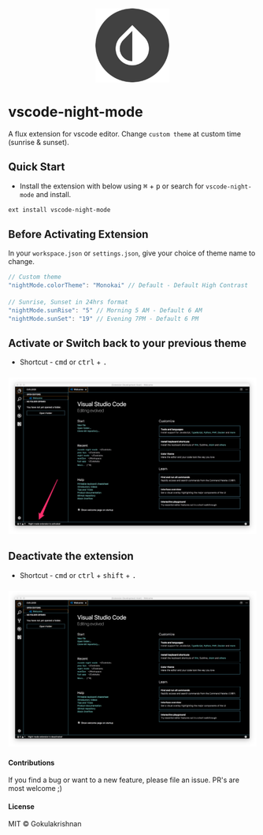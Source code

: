 ### <p align="center"><img width="150px" height="150px" src="https://raw.githubusercontent.com/gokulkrishh/vscode-night-mode/master/images/vscode-night-mode.png"></p>

# vscode-night-mode

A flux extension for vscode editor. Change `custom theme` at custom time (sunrise & sunset).

## Quick Start

- Install the extension with below using <kbd>⌘</kbd> + <kbd>p</kbd> or search for `vscode-night-mode` and install.

```bash
ext install vscode-night-mode
```

## Before Activating Extension

In your `workspace.json` or `settings.json`, give your choice of theme name to change.

```js
// Custom theme
"nightMode.colorTheme": "Monokai" // Default - Default High Contrast

// Sunrise, Sunset in 24hrs format
"nightMode.sunRise": "5" // Morning 5 AM - Default 6 AM 
"nightMode.sunSet": "19" // Evening 7PM - Default 6 PM
```

## Activate or Switch back to your previous theme

- Shortcut - <kbd>cmd</kbd> or <kbd>ctrl</kbd> + <kbd>.</kbd>

### <p align="center"><img src="https://raw.githubusercontent.com/gokulkrishh/vscode-night-mode/master/images/vscode-activated.png"></p>

## Deactivate the extension

- Shortcut - <kbd>cmd</kbd> or <kbd>ctrl</kbd> + <kbd>shift</kbd> + <kbd>.</kbd>

### <p align="center"><img src="https://raw.githubusercontent.com/gokulkrishh/vscode-night-mode/master/images/vscode-deactivated.png"></p>

#### Contributions

If you find a bug or want to a new feature, please file an issue. PR's are most welcome ;)

#### License

MIT © Gokulakrishnan
